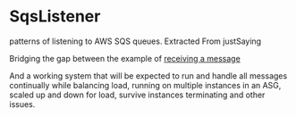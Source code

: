 # SqsListener
patterns of listening to AWS SQS queues. Extracted From justSaying

Bridging the gap between the example of [receiving a message](http://docs.aws.amazon.com/AWSSimpleQueueService/latest/SQSGettingStartedGuide/ReceiveMessage.html)

And a working system that will be expected to run and handle all messages continually while balancing load, running on
multiple instances in an ASG, scaled up and down for load, survive instances terminating and other issues.
